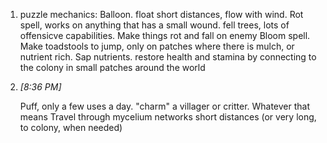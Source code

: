 1. puzzle mechanics: Balloon. float short distances, flow with wind. Rot spell, works on anything that has a small wound. fell trees, lots of offensicve capabilities. Make things rot and fall on enemy Bloom spell. Make toadstools to jump, only on patches where there is mulch, or nutrient rich. Sap nutrients. restore health and stamina by connecting to the colony in small patches around the world
    
2. _[_8:36 PM_]_
    
    Puff, only a few uses a day. "charm" a villager or critter. Whatever that means Travel through mycelium networks short distances (or very long, to colony, when needed)



## 